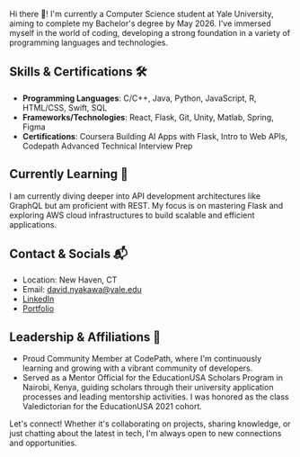 Hi there 👋! I'm currently a Computer Science student at Yale University, aiming to complete my Bachelor's degree by May 2026. I've immersed myself in the world of coding, developing a strong foundation in a variety of programming languages and technologies.

## Skills & Certifications 🛠️
- **Programming Languages**: C/C++, Java, Python, JavaScript, R, HTML/CSS, Swift, SQL
- **Frameworks/Technologies**: React, Flask, Git, Unity, Matlab, Spring, Figma
- **Certifications**: Coursera Building AI Apps with Flask, Intro to Web APIs, Codepath Advanced Technical Interview Prep

## Currently Learning 🌱
I am currently diving deeper into API development architectures like GraphQL but am proficient with REST. My focus is on mastering Flask and exploring AWS cloud infrastructures to build scalable and efficient applications.

## Contact & Socials 📬
- Location: New Haven, CT
- Email: david.nyakawa@yale.edu
- [LinkedIn](LinkedIn-URL)
- [Portfolio](Portfolio-URL)

## Leadership & Affiliations 👥
- Proud Community Member at CodePath, where I'm continuously learning and growing with a vibrant community of developers.
- Served as a Mentor Official for the EducationUSA Scholars Program in Nairobi, Kenya, guiding scholars through their university application processes and leading mentorship activities. I was honored as the class Valedictorian for the EducationUSA 2021 cohort.

Let's connect! Whether it's collaborating on projects, sharing knowledge, or just chatting about the latest in tech, I'm always open to new connections and opportunities.

<!--
**davidisinta/davidisinta** is a ✨ _special_ ✨ repository because its `README.md` (this file) appears on your GitHub profile.

Here are some ideas to get you started:

- 🔭 I’m currently working on ...
- 🌱 I’m currently learning ...
- 👯 I’m looking to collaborate on ...
- 🤔 I’m looking for help with ...
- 💬 Ask me about ...
- 📫 How to reach me: ...
- 😄 Pronouns: ...
- ⚡ Fun fact: ...
-->
